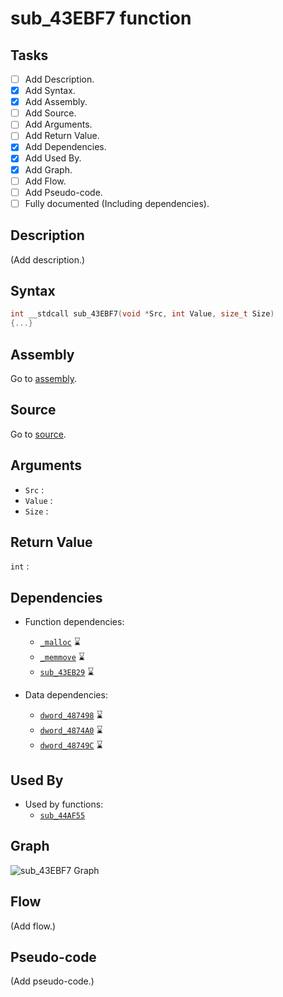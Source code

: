 # sub_43EBF7 function

## Tasks

- [ ] Add Description.
- [X] Add Syntax.
- [X] Add Assembly.
- [ ] Add Source.
- [ ] Add Arguments.
- [ ] Add Return Value.
- [X] Add Dependencies.
- [X] Add Used By.
- [X] Add Graph.
- [ ] Add Flow.
- [ ] Add Pseudo-code.
- [ ] Fully documented (Including dependencies).

## Description

(Add description.)

## Syntax

```c
int __stdcall sub_43EBF7(void *Src, int Value, size_t Size)
{...}
```

## Assembly

Go to [assembly](../asm/sub_43EBF7.asm).

## Source

Go to [source](../cc/sub_43EBF7.cc).

## Arguments

* `Src` : 
* `Value` : 
* `Size` : 

## Return Value

`int` : 

## Dependencies

* Function dependencies:
  * [`_malloc`](_malloc.md) ⌛
  * [`_memmove`](_memmove.md) ⌛
  * [`sub_43EB29`](sub_43EB29.md) ⌛


* Data dependencies:
  * [`dword_487498`](dword_487498.md) ⌛
  * [`dword_4874A0`](dword_4874A0.md) ⌛
  * [`dword_48749C`](dword_48749C.md) ⌛

## Used By

* Used by functions:
  * [`sub_44AF55`](../md/sub_44AF55.md)

## Graph

![sub_43EBF7 Graph](../svg/sub_43EBF7.svg "sub_43EBF7 Graph")

## Flow

(Add flow.)

## Pseudo-code

(Add pseudo-code.)
